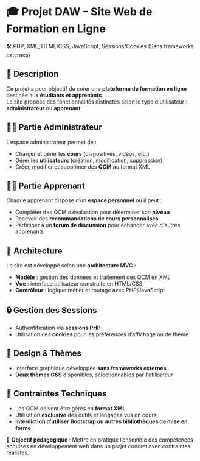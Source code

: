 # 🎓 Projet DAW – Site Web de Formation en Ligne  
🛠️ PHP, XML, HTML/CSS, JavaScript, Sessions/Cookies (Sans frameworks externes)

## 📌 Description
Ce projet a pour objectif de créer une **plateforme de formation en ligne** destinée aux **étudiants et apprenants**.  
Le site propose des fonctionnalités distinctes selon le type d'utilisateur : **administrateur** ou **apprenant**.

## 👨‍💼 Partie Administrateur
L’espace administrateur permet de :
- Charger et gérer les **cours** (diapositives, vidéos, etc.)
- Gérer les **utilisateurs** (création, modification, suppression)
- Créer, modifier et supprimer des **QCM** au format XML

## 🧑‍🎓 Partie Apprenant
Chaque apprenant dispose d’un **espace personnel** où il peut :
- Compléter des QCM d’évaluation pour déterminer son **niveau**
- Recevoir des **recommandations de cours personnalisés**
- Participer à un **forum de discussion** pour échanger avec d'autres apprenants

## 🧱 Architecture
Le site est développé selon une **architecture MVC** :
- **Modèle** : gestion des données et traitement des QCM en XML
- **Vue** : interface utilisateur construite en HTML/CSS
- **Contrôleur** : logique métier et routage avec PHP/JavaScript

## 🔒 Gestion des Sessions
- Authentification via **sessions PHP**
- Utilisation des **cookies** pour les préférences d’affichage ou de thème

## 🎨 Design & Thèmes
- Interface graphique développée **sans frameworks externes**
- **Deux thèmes CSS** disponibles, sélectionnables par l'utilisateur

## 🧪 Contraintes Techniques
- Les QCM doivent être gérés en **format XML**
- Utilisation **exclusive** des outils et langages vus en cours
- **Interdiction d’utiliser Bootstrap ou autres bibliothèques de mise en forme**


🎯 **Objectif pédagogique** : Mettre en pratique l’ensemble des compétences acquises en développement web dans un projet concret avec contraintes réalistes.

